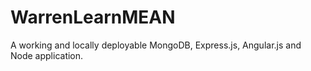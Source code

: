 WarrenLearnMEAN
===============

A working and locally deployable MongoDB, Express.js, Angular.js and Node application. 
